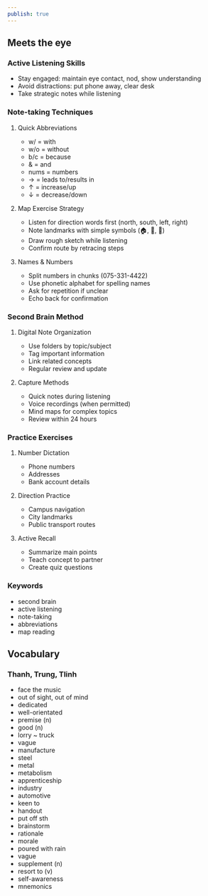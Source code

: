 ```yaml
---
publish: true
---
```

## Meets the eye

### Active Listening Skills
- Stay engaged: maintain eye contact, nod, show understanding
- Avoid distractions: put phone away, clear desk
- Take strategic notes while listening

### Note-taking Techniques
1. Quick Abbreviations
   - w/ = with
   - w/o = without
   - b/c = because
   - & = and
   - nums = numbers
   - → = leads to/results in
   - ↑ = increase/up
   - ↓ = decrease/down

2. Map Exercise Strategy
   - Listen for direction words first (north, south, left, right)
   - Note landmarks with simple symbols (🏠, 🏫, 🌳)
   - Draw rough sketch while listening
   - Confirm route by retracing steps

3. Names & Numbers
   - Split numbers in chunks (075-331-4422)
   - Use phonetic alphabet for spelling names
   - Ask for repetition if unclear
   - Echo back for confirmation

### Second Brain Method
1. Digital Note Organization
   - Use folders by topic/subject
   - Tag important information
   - Link related concepts
   - Regular review and update

2. Capture Methods
   - Quick notes during listening
   - Voice recordings (when permitted)
   - Mind maps for complex topics
   - Review within 24 hours

### Practice Exercises
1. Number Dictation
   - Phone numbers
   - Addresses
   - Bank account details

2. Direction Practice
   - Campus navigation
   - City landmarks
   - Public transport routes

3. Active Recall
   - Summarize main points
   - Teach concept to partner
   - Create quiz questions

### Keywords
- second brain
- active listening
- note-taking
- abbreviations
- map reading

## Vocabulary

### Thanh, Trung, Tlinh
- face the music
- out of sight, out of mind
- dedicated
- well-orientated
- premise (n)
- good (n)
- lorry ~ truck
- vague
- manufacture
- steel
- metal
- metabolism
- apprenticeship
- industry
- automotive
- keen to
- handout
- put off sth
- brainstorm
- rationale
- morale
- poured with rain
- vague
- supplement (n)
- resort to (v)
- self-awareness
- mnemonics


